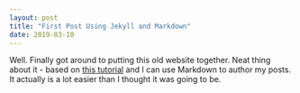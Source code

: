 ```yaml
---
layout: post
title: "First Post Using Jekyll and Markdown"
date: 2019-03-10
---
```


Well. Finally got around to putting this old website together. Neat thing about it - based on 
[this tutorial](http://jmcglone.com/guides/github-pages/) and I can use Markdown to author my posts. 
It actually is a lot easier than I thought it was going to be.
